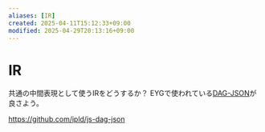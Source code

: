 ```yaml
---
aliases: [IR]
created: 2025-04-11T15:12:33+09:00
modified: 2025-04-29T20:13:16+09:00
---
```


# IR

共通の中間表現として使うIRをどうするか？
EYGで使われている[DAG-JSON](https://ipld.io/docs/codecs/known/dag-json/)が良さよう。

https://github.com/ipld/js-dag-json

